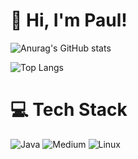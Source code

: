 
# 👋 Hi, I'm Paul!


<!-- GitHub stats from https://github.com/anuraghazra/github-readme-stats -->
![Anurag's GitHub stats](https://github-readme-stats.vercel.app/api?username=J0eychnpulpey&show_icons=true&theme=merko)

![Top Langs](https://github-readme-stats.vercel.app/api/top-langs/?username=J0eychnpulpey&hide_progress=true)


# 💻 Tech Stack
<!-- Badges from https://github.com/Ileriayo/markdown-badges -->
![Java](https://img.shields.io/badge/java-%23ED8B00.svg?style=for-the-badge&logo=openjdk&logoColor=white)
![Medium](https://img.shields.io/badge/Medium-12100E?style=for-the-badge&logo=medium&logoColor=white)
![Linux](https://img.shields.io/badge/Linux-FCC624?style=for-the-badge&logo=linux&logoColor=black)


